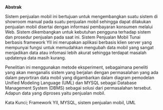 **Abstrak**

Sistem penjualan mobil ini bertujuan untuk mengembangkan suatu sistem di showroom manual pada suatu penjualan mobil sehingga dapat dilakukan penjualan mobil disertai dengan informasi pembayaran konsumen melalui Web. Sistem dikembangkan untuk kebutuhan pengguna terhadap sistem dan prosedur penjualan pada saat ini. Sistem Penjualan Mobil Tunai berbasis framework YII ini merupakan aplikasi berbasis klien server yang mempunyai fungsi untuk memudahkan mengubah data mobil yang sangat menjadikan data atau infomasi lebih akurat sehingga terdapat masalah updatenya data masih kurang.

Penelitian ini menggunakan metode eksperiment, sebagaimana peneliti yang akan menganalis sistem yang berjalan dengan permasalahan yang ada dalam peyortiran data mobil yang digambarkan dalam diagram pemodelan Unified Modeling Language (UML) dan MYSQL sebagai Database Management System (DBMS) sebagai solusi dari permasalahan tersebut. Adapun data yang diproses yaitu penjualan mobil.

Kata Kunci; Framework YII, MYSQL, sistem penjualan mobil, UML
